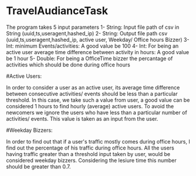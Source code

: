 # TravelAudianceTask

The program takes 5 input parameters
1- String: Input file path of csv in String (uuid,ts,useragent,hashed_ip)
2- String: Output file path csv (uuid,ts,useragent,hashed_ip, active user, Weekday/ Office hours Bizzer)
3- Int:  minimum Events/activities: A good value be 100
4- Int: For being an active user average time difference between activity in hours: A good value be 1 hour
5- Double: For being a OfficeTime bizzer the percantage of activities which should be done during office hours


#Active Users:

In order to consider a user as an active user, its average time difference between consecutive activities/ events should be less than a particular threshold. In this case, we take such a value from user, a good value can be considered 1 hours to find hourly (average) active users. To avoid the newcomers we ignore the users who have less than a particular number of activities/ events. This value is taken as an input from the user.


#Weekday Bizzers:

In order to find out that if a user's traffic mostly comes during office hours, I find out the percentage of his traffic during office hours. All the users having traffic greater than a threshold input taken by user, would be considered weekday bizzers. Considering the lesiure time this number should be greater than 0.7.



